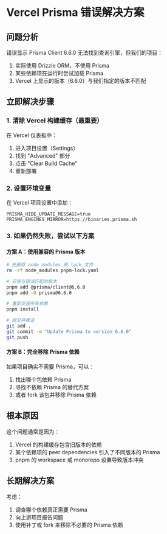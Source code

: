 # Vercel Prisma 错误解决方案

## 问题分析

错误显示 Prisma Client 6.6.0 无法找到查询引擎，但我们的项目：
1. 实际使用 Drizzle ORM，不使用 Prisma
2. 某些依赖项在运行时尝试加载 Prisma
3. Vercel 上显示的版本（6.6.0）与我们指定的版本不匹配

## 立即解决步骤

### 1. 清除 Vercel 构建缓存（最重要）

在 Vercel 仪表板中：
1. 进入项目设置（Settings）
2. 找到 "Advanced" 部分
3. 点击 "Clear Build Cache"
4. 重新部署

### 2. 设置环境变量

在 Vercel 项目设置中添加：
```
PRISMA_HIDE_UPDATE_MESSAGE=true
PRISMA_ENGINES_MIRROR=https://binaries.prisma.sh
```

### 3. 如果仍然失败，尝试以下方案

#### 方案 A：使用兼容的 Prisma 版本
```bash
# 先删除 node_modules 和 lock 文件
rm -rf node_modules pnpm-lock.yaml

# 安装与错误匹配的版本
pnpm add @prisma/client@6.6.0
pnpm add -D prisma@6.6.0

# 重新安装所有依赖
pnpm install

# 提交并推送
git add .
git commit -m "Update Prisma to version 6.6.0"
git push
```

#### 方案 B：完全移除 Prisma 依赖
如果项目确实不需要 Prisma，可以：
1. 找出哪个包依赖 Prisma
2. 寻找不依赖 Prisma 的替代方案
3. 或者 fork 该包并移除 Prisma 依赖

## 根本原因

这个问题通常是因为：
1. Vercel 的构建缓存包含旧版本的依赖
2. 某个依赖项的 peer dependencies 引入了不同版本的 Prisma
3. pnpm 的 workspace 或 monorepo 设置导致版本冲突

## 长期解决方案

考虑：
1. 调查哪个依赖真正需要 Prisma
2. 向上游项目报告问题
3. 使用补丁或 fork 来移除不必要的 Prisma 依赖